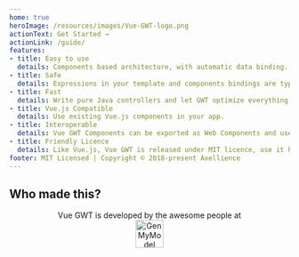 ```yaml
---
home: true
heroImage: /resources/images/Vue-GWT-logo.png
actionText: Get Started →
actionLink: /guide/
features:
- title: Easy to use
  details: Components based architecture, with automatic data binding.
- title: Safe
  details: Expressions in your template and components bindings are type checked at compile time.
- title: Fast
  details: Write pure Java controllers and let GWT optimize everything for you!
- title: Vue.js Compatible
  details: Use existing Vue.js components in your app.
- title: Interoperable
  details: Vue GWT Components can be exported as Web Components and used in other web apps.
- title: Friendly Licence
  details: Like Vue.js, Vue GWT is released under MIT licence, use it however you like.
footer: MIT Licensed | Copyright © 2018-present Axellience
---
```


## Who made this?

<p align="center">
    Vue GWT is developed by the awesome people at<br/>
    <a href="https://www.genmymodel.com" target="_blank">
        <img src="https://vuegwt.github.io/vue-gwt/resources/images/GenMyModel-Logo-Black.png" alt="GenMyModel" height="50"/>
    </a>
</p>
